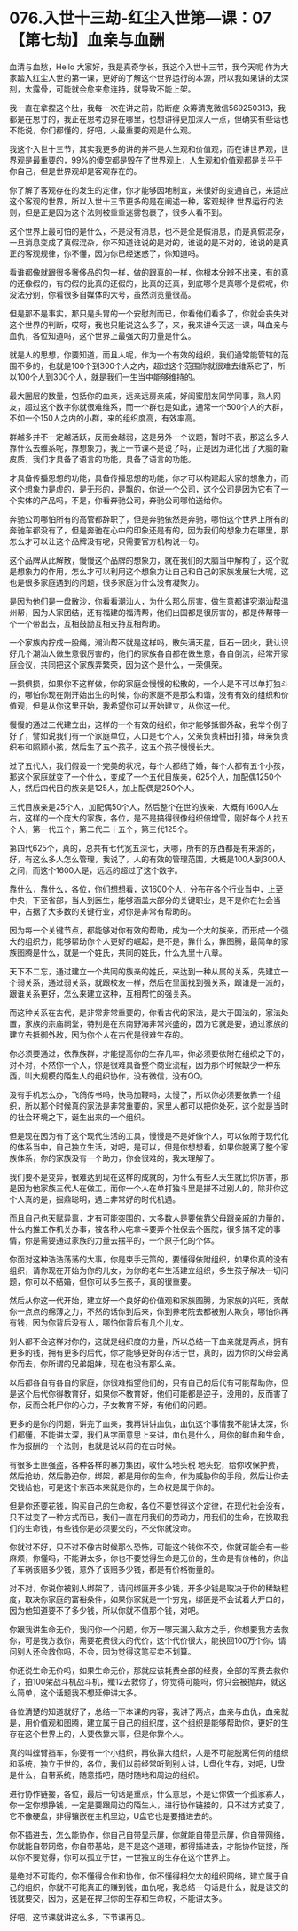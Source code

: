 # 076.入世十三劫-红尘入世第—课：07【第七劫】血亲与血酬

血清与血愁，Hello 大家好，我是真奇学长，我这个入世十三节，我今天呢 作为大家踏入红尘人世的第一课，更好的了解这个世界运行的本源，所以我如果讲的太深刻，太露骨，可能就会愈来愈连持，就导致不能上架。

我一直在拿捏这个肚，我每一次在讲之前，防断症 众筹清克微信569250313，我都是在思寸的，我正在思考边界在哪里，也想讲得更加深入一点，但确实有些话也不能说，你们都懂的，好吧，人最重要的观是什么观。

我这个入世十三节，其实我更多的讲的并不是人生观和价值观，而在讲世界观，世界观是最重要的，99%的傻空都是毁在了世界观上，人生观和价值观都是关乎于你自己，但是世界观却是客观存在的。

你了解了客观存在的发生的定律，你才能够因地制宜，来很好的变通自己，来适应这个客观的世界，所以入世十三节更多的是在阐述一种，客观规律 世界运行的法则，但是正是因为这个法则被重重迷雾包裹了，很多人看不到。

这个世界上最可怕的是什么，不是没有消息，也不是全是假消息，而是真假混杂，一旦消息变成了真假混杂，你不知道谁说的是对的，谁说的是不对的，谁说的是真正的客观规律，你不懂，因为你已经迷惑了，你知道吗。

看谁都像就跟很多奢侈品的包一样，做的跟真的一样，你根本分辨不出来，有的真的还像假的，有的假的比真的还假的，比真的还真，到底哪个是真哪个是假呢，你没法分别，你看很多自媒体的大号，虽然浏览量很高。

但是那不是事实，那只是头胃的一个安慰剂而已，你看他们看多了，你就会丧失对这个世界的判断，哎呀，我也只能说这么多了，来，我来讲今天这一课，叫血亲与血仇，各位知道吗，这个世界上最强大的力量是什么。

就是人的思想，你要知道，而且人呢，作为一个有效的组织，我们通常能管辖的范围不多的，也就是100个到300个人之内，超过这个范围你就很难去维系它了，所以100个人到300个人，就是我们一生当中能够维持的。

最大圈层的数量，包括你的血亲，远亲远房亲戚，好闺蜜朋友同学同事，熟人网友，超过这个数字你就很难维系，而一个群也是如此，通常一个500个人的大群，不如一个150人之内的小群，来的组织度高，有效率高。

群越多并不一定越活跃，反而会越弱，这是另外一个议题，暂时不表，那这么多人靠什么去维系呢，靠想象力，我上一节课不是说了吗，正是因为进化出了大脑的新皮质，我们才具备了语言的功能，具备了语言的功能。

才具备传播思想的功能，具备传播思想的功能，你才可以构建起大家的想象力，而这个想象力是虚的，是无形的，是飘的，你说一个公司，这个公司是因为它有了一个实体的产品吗，不是，你看奔驰公司，奔驰公司哪怕送给你。

奔驰公司哪怕所有的高管都辞职了，但是奔驰依然是奔驰，哪怕这个世界上所有的奔驰车都没有了，但是奔驰在心中的印象还是有的，因为我们的想象力在哪里，那怎么才可以让这个品牌没有呢，只需要官方机构说一句。

这个品牌从此解散，慢慢这个品牌的想象力，就在我们的大脑当中解构了，这个就是想象力的作用，怎么才可以利用这个想象力让自己和自己的家族发展壮大呢，这也是很多家庭遇到的问题，很多家庭为什么没有凝聚力。

是因为他们是一盘散沙，你看看潮汕人，为什么那么厉害，做生意都讲究潮汕帮温州帮，因为人家团结，还有福建的福清帮，他们出国都是很厉害的，都是传帮带一个一个带出去，互相鼓励互相支持互相帮助。

一个家族内拧成一股绳，潮汕帮不就是这样吗，散失满天星，巨石一团火，我认识好几个潮汕人做生意很厉害的，他们的家族各自都在做生意，各自倒流，经常开家庭会议，共同把这个家族弄繁荣，因为这个是什么，一荣俱荣。

一损俱损，如果你不这样做，你的家庭会慢慢的松散的，一个人是不可以单打独斗的，哪怕你现在刚开始出生的时候，你的家庭不是那么和谐，没有有效的组织和价值观，但是从你这里开始，我希望你可以开始建立，从你这一代。

慢慢的通过三代建立出，这样的一个有效的组织，你才能够抵御外敌，我举个例子好了，譬如说我们有一个家庭单位，人口是七个人，父亲负责耕田打猎，母亲负责织布和照顾小孩，然后生了五个孩子，这五个孩子慢慢长大。

过了五代人，我们假设一个完美的状况，每个人都结了婚，每个人都有五个小孩，那这个家庭就变了一个什么，变成了一个五代目族亲，625个人，加配偶1250个人，然后四代目的族亲是125人，加上配偶是250个人。

三代目族亲是25个人，加配偶50个人，然后整个在世的族亲，大概有1600人左右，这样的一个庞大的家族，各位，是不是搞得很像组织倍增雪，刚好每个人找五个人，第一代五个，第二代二十五个，第三代125个。

第四代625个，真的，总共有七代宽五深七，天哪，所有的东西都是有来源的，好，有这么多人怎么管理，我说了，人的有效的管理范围，大概是100人到300人之间，而这个1600人是，远远的超过了这个数字。

靠什么，靠什么，各位，你们想想看，这1600个人，分布在各个行业当中，上至中央，下至省部，当人到医生，能够涵盖大部分的关键职业，是不是你在社会当中，占据了大多数的关键行业，对你是非常有帮助的。

因为每一个关键节点，都能够对你有效的帮助，成为一个大的族亲，而形成一个强大的组织力，能够帮助你个人更好的崛起，是不是，靠什么，靠图腾，最简单的家族图腾是什么，就是一个姓氏，共同的姓氏，什么九里十八章。

天下不二忘，通过建立一个共同的族亲的姓氏，来达到一种从属的关系，先建立一个弱关系，通过弱关系，就跟校友一样，然后在里面找到强关系，跟谁是一派的，跟谁关系更好，怎么来建立这种，互相帮忙的强关系。

而这种关系在古代，是非常非常重要的，你看古代的家法，是大于国法的，家法处置，家族的宗庙祠堂，特别是在东南野海非常兴盛的，因为它就是要，通过家族的建立去抵御外敌，因为你个人在古代是很难生存的。

你必须要通过，依靠族群，才能提高你的生存几率，你必须要依附在组织之下的，对不对，不然你一个人，你是很难具备整个商业流程，因为那个时候缺少一种东西，叫大规模的陌生人的组织协作，没有微信，没有QQ。

没有手机怎么办，飞鸽传书吗，快马加鞭吗，太慢了，所以你必须要依靠一个组织，所以那个时候真的家法是非常重要的，家里人都可以把你处死，这个就是当时的社会环境之下，诞生出来的一个组织。

但是现在因为有了这个现代生活的工具，慢慢是不是好像个人，可以依附于现代化的体系当中，自己独立生活，对吧，是可以，但是你想想看，如果你脱离了整个家族体系，你的家族没有一个助力，你会很难的，我太理解了。

我们要不是变异，很难达到现在这样的成就的，为什么有些人天生就比你厉害，那是因为他家族三代人在做工，而你一个人在单打独斗里是拼不过别人的，除非你这个人真的是，掘鼎聪明，遇上非常好的时代机遇。

而且自己也天赋异禀，才有可能突围的，大多数人是要依靠父母跟亲戚的力量的，什么内推工作机关办事，被各种人吃拿卡要弄个社保去个医院，很多搞不定的事情，你是需要通过家族的力量去摆平的，一个原子化的个体。

你面对这种浩浩荡荡的大事，你是束手无策的，要懂得依附组织，如果你真的没有组织，请你现在开始为你的儿女，为你的老年生活建立组织，多生孩子解决一切问题，你可以不结婚，但你可以多生孩子，真的很重要。

然后从你这一代开始，建立好一个良好的价值观和家族图腾，为家族的兴旺，贡献你一点点的绵薄之力，不然的话你到后来，你到养老院去都被别人欺负，哪怕你再有钱，因为你背后没有人，哪怕你背后有几个儿女。

别人都不会这样对你的，这就是组织度的力量，所以总结一下血亲就是两点，拥有更多的钱，拥有更多的后代，你才能够更好的存活于世，真的，因为你的父母会离你而去，你所谓的兄弟姐妹，现在也没有那么亲。

以后都各自有各自的家庭，你很难指望他们的，只有自己的后代有可能帮助你，但是这个后代你得教育好，如果你不教育好，他们可能都是逆子，没用的，反而害了你，反而会耗尸你的心力，子女教育不好，有他们的问题。

更多的是你的问题，讲完了血亲，我再讲讲血仇，血仇这个事情我不能讲太深，你们都懂，不能讲太深，我们从字面意思上来讲，血仇是什么，用你的鲜血和生命，作为报酬的一个法则，也就是说以前的在古时候。

有很多土匪强盗，各种各样的暴力集团，收什么地头税 地头蛇，给你收保护费，然后抢劫，然后胁迫你，绑架，都是用你的生命，作为威胁你的手段，然后让你去交钱给他，可是这个东西本来就是你的，生命权是属于你的。

但是你还要花钱，购买自己的生命权，各位不要觉得这个定律，在现代社会没有，只不过变了一种方式而已，我们一直在用我们的劳动力，用我们的生命，在换取我们的生命钱，有些钱你是必须要交的，不交你就没命。

你就过不好，只不过不像古时候那么恐怖，可能这个钱你不交，你就可能会有一些麻烦，你懂吗，不能讲太多，你也不要觉得生命是无价的，生命是有价格的，你出了车祸该赔多少钱，意外了该赔多少钱，都是有价格衡量的。

对不对，你说你被别人绑架了，请问绑匪开多少钱，开多少钱是取决于你的稀缺程度，取决你家庭的富裕条件，如果你家就是一个穷鬼，绑匪是不会试着大开口的，因为他知道要不了多少钱，所以你就不值那个钱，对吧。

你跟我讲生命无价，我问你一个问题，你万一哪天漏入敌方之手，你想要我方去救你，可是我方救你，需要花费很大的代价，这个代价很大，能换回100万个你，请问别人还会救你吗，不会，因为觉得这笔买卖不划算。

你还说生命无价吗，如果生命无价，那就应该耗费全部的经费，全部的军费去救你了，拍100架战斗机战斗机，殲12去救你了，你觉得可能吗，你只会被抛弃，就这么简单，这个话题我不想延伸讲太多。

各位清楚的知道就好了，总结一下本课的内容，我讲了两点，血亲与血仇，血亲就是，用价值观和图腾，建立属于自己的组织度，这个组织是能够帮助你，更好的生存在这个世界上的，人要依靠大事，但是你靠个人。

真的叫螳臂挡车，你要有一个小组织，再依靠大组织，人是不可能脱离任何的组织和系统，独立于世的，各位，我们以前经常听到别人讲，U盘化生存，对吧，U盘是什么，自带系统，随意插吧，随时随地和周边的组织。

进行协作链接，各位，最后一句话是重点，什么意思，不是让你做一个孤家寡人，你一定你想挣钱，一定是要跟周边的陌生人，进行协作链接的，只不过方式变了，它不像硬盘，非得镶嵌在主机里边，U盘它也是要插进去的。

你不插进去，怎么能协作，你自己自带显示屏，你就能自带显示屏，你自带网络，你就能自带网络，你自带基站，是不是这个道理，都得插进去，才能协作链接，所以你不要觉得，你可以孤立于世，一世独立的生存在这个世界上。

是绝对不可能的，你不懂得合作和协作，你不懂得相欠大的组织网络，建立属于自己的组织，你就不可能真正的赚到钱，血仇呢，我总结一句话是什么，就是该交的钱就要交，因为，这是在捍卫你的生存和生命权，不能讲太多。

好吧，这节课就讲这么多，下节课再见。